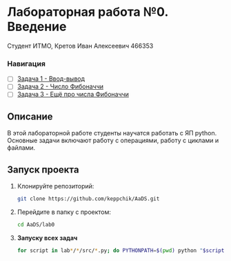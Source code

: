 # Лабораторная работа №0. Введение

Студент ИТМО,  Кретов Иван Алексеевич 466353
### Навигация

- [ ] [Задача 1 - Ввод-вывод](task1)
- [ ] [Задача 2 - Число Фибоначчи](task2)
- [ ] [Задача 3 - Ещё про числа Фибоначчи](task3)

## Описание
В этой лабораторной работе студенты научатся работать с ЯП python.
Основные задачи включают работу с операциями, 
работу с циклами и файлами.

## Запуск проекта
1. Клонируйте репозиторий:
   ```bash
   git clone https://github.com/keppchik/AaDS.git
   ```
2. Перейдите в папку с проектом:
   ```bash
   cd AaDS/lab0
   ```
3. **Запуску всех задач**
   ```bash
   for script in lab*/*/src/*.py; do PYTHONPATH=$(pwd) python "$script"; done
   ```
